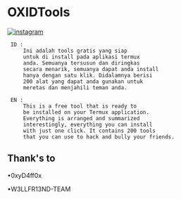 # OXIDTools

[![instagram](https://img.shields.io/badge/Instagram-@risnfdllh9-ff69b4?style=plastic&logo=instagram.svg)](https://instagram.com/risnfdllh9)

     ID :
         Ini adalah tools gratis yang siap
         untuk di install pada aplikasi termux
         anda. Semuanya tersusun dan diringkas
         secara menarik, semuanya dapat anda install
         hanya dengan satu klik. Didalamnya berisi
         200 alat yang dapat anda gunakan untuk
         meretas dan menjahili teman anda.

     EN :
         This is a free tool that is ready to
         be installed on your Termux application.
         Everything is arranged and summarized
         interestingly, everything you can install
         with just one click. It contains 200 tools
         that you can use to hack and bully your friends.

Thank's to
----
•0xyD4ff0x
  
•W3LLFR13ND-TEAM
